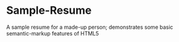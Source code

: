 # Sample-Resume
A sample resume for a made-up person; demonstrates some basic semantic-markup features of HTML5
